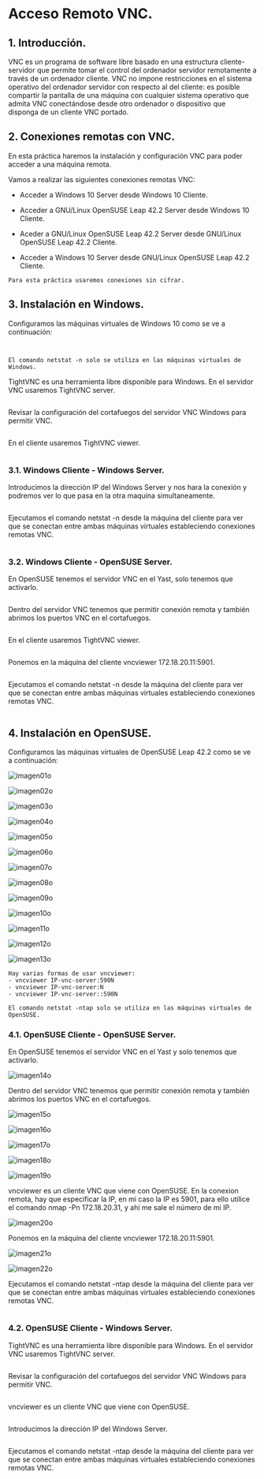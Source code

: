 # **Acceso Remoto VNC.**

## **1. Introducción.**

VNC es un programa de software libre basado en una estructura cliente-servidor que permite tomar el control del ordenador servidor remotamente a través de un ordenador cliente. VNC no impone restricciones en el sistema operativo del ordenador servidor con respecto al del cliente: es posible compartir la pantalla de una máquina con cualquier sistema operativo que admita VNC conectándose desde otro ordenador o dispositivo que disponga de un cliente VNC portado.

## **2. Conexiones remotas con VNC.**

En esta práctica haremos la instalación y configuración VNC para poder acceder a una máquina remota.

Vamos a realizar las siguientes conexiones remotas VNC:

* Acceder a Windows 10 Server desde Windows 10 Cliente.

* Acceder a GNU/Linux OpenSUSE Leap 42.2 Server desde Windows 10 Cliente.

* Aceder a GNU/Linux OpenSUSE Leap 42.2 Server desde GNU/Linux OpenSUSE Leap 42.2 Cliente.

* Acceder a Windows 10 Server desde GNU/Linux OpenSUSE Leap 42.2 Cliente.

~~~
Para esta práctica usaremos conexiones sin cifrar.
~~~

## **3. Instalación en Windows.**

Configuramos las máquinas virtuales de Windows 10 como se ve a continuación:

![]()

![]()
~~~
El comando netstat -n solo se utiliza en las máquinas virtuales de Windows.
~~~

TightVNC es una herramienta libre disponible para Windows. En el servidor VNC usaremos TightVNC server.

![]()

Revisar la configuración del cortafuegos del servidor VNC Windows para permitir VNC.

![]()

En el cliente usaremos TightVNC viewer.

![]()

### **3.1. Windows Cliente - Windows Server.**

Introducimos la dirección IP del Windows Server y nos hara la conexión y podremos ver lo que pasa en la otra maquina simultaneamente.

![]()

Ejecutamos el comando netstat -n desde la máquina del cliente para ver que se conectan entre ambas máquinas virtuales estableciendo conexiones remotas VNC.

![]()

### **3.2. Windows Cliente - OpenSUSE Server.**

En OpenSUSE tenemos el servidor VNC en el Yast, solo tenemos que activarlo.

![]()

Dentro del servidor VNC tenemos que  permitir conexión remota y también abrimos los puertos VNC en el cortafuegos.

![]()

En el cliente usaremos TightVNC viewer.

![]()

Ponemos en la máquina del cliente vncviewer 172.18.20.11:5901.

![]()

Ejecutamos el comando netstat -n desde la máquina del cliente para ver que se conectan entre ambas máquinas virtuales estableciendo conexiones remotas VNC.

![]()


## **4. Instalación en OpenSUSE.**

Configuramos las máquinas virtuales de OpenSUSE Leap 42.2 como se ve a continuación:

![imagen01o](./images/a2_acceso_remoto_vnc/01o.png)

![imagen02o](./images/a2_acceso_remoto_vnc/02o.png)

![imagen03o](./images/a2_acceso_remoto_vnc/03o.png)

![imagen04o](./images/a2_acceso_remoto_vnc/04o.png)

![imagen05o](./images/a2_acceso_remoto_vnc/05o.png)

![imagen06o](./images/a2_acceso_remoto_vnc/06o.png)

![imagen07o](./images/a2_acceso_remoto_vnc/07o.png)

![imagen08o](./images/a2_acceso_remoto_vnc/08o.png)

![imagen09o](./images/a2_acceso_remoto_vnc/09o.png)

![imagen10o](./images/a2_acceso_remoto_vnc/10o.png)

![imagen11o](./images/a2_acceso_remoto_vnc/11o.png)

![imagen12o](./images/a2_acceso_remoto_vnc/12o.png)

![imagen13o](./images/a2_acceso_remoto_vnc/13o.png)

~~~
Hay varias formas de usar vncviewer:
- vncviewer IP-vnc-server:590N
- vncviewer IP-vnc-server:N
- vncviewer IP-vnc-server::590N
~~~

~~~
El comando netstat -ntap solo se utiliza en las máquinas virtuales de OpenSUSE.
~~~

### **4.1. OpenSUSE Cliente - OpenSUSE Server.**

En OpenSUSE tenemos el servidor VNC en el Yast y solo tenemos que activarlo.

![imagen14o](./images/a2_acceso_remoto_vnc/14o.png)

Dentro del servidor VNC tenemos que permitir conexión remota y también abrimos los puertos VNC en el cortafuegos.

![imagen15o](./images/a2_acceso_remoto_vnc/15o.png)

![imagen16o](./images/a2_acceso_remoto_vnc/16o.png)

![imagen17o](./images/a2_acceso_remoto_vnc/17o.png)

![imagen18o](./images/a2_acceso_remoto_vnc/18o.png)

![imagen19o](./images/a2_acceso_remoto_vnc/19o.png)

vncviewer es un cliente VNC que viene con OpenSUSE. En la conexion remota, hay que especificar la IP, en mi caso la IP es 5901, para ello utilice el comando nmap -Pn 172.18.20.31, y ahí me sale el número de mi IP.

![imagen20o](./images/a2_acceso_remoto_vnc/20o.png)

Ponemos en la máquina del cliente vncviewer 172.18.20.11:5901.

![imagen21o](./images/a2_acceso_remoto_vnc/21o.png)

![imagen22o](./images/a2_acceso_remoto_vnc/22o.png)

Ejecutamos el comando netstat -ntap desde la máquina del cliente para ver que se conectan entre ambas máquinas virtuales estableciendo conexiones remotas VNC.

![]()

### **4.2. OpenSUSE Cliente - Windows Server.**

TightVNC es una herramienta libre disponible para Windows. En el servidor VNC usaremos TightVNC server.

![]()

Revisar la configuración del cortafuegos del servidor VNC Windows para permitir VNC.

![]()

vncviewer es un cliente VNC que viene con OpenSUSE.

![]()

Introducimos la dirección IP del Windows Server.

![]()

Ejecutamos el comando netstat -ntap desde la máquina del cliente para ver que se conectan entre ambas máquinas virtuales estableciendo conexiones remotas VNC.

![]()
